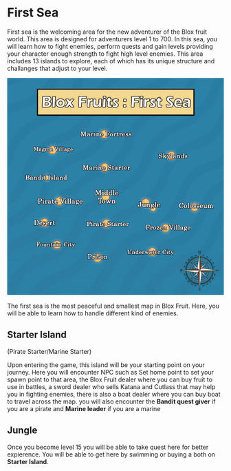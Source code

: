 # First Sea

First sea is the welcoming area for the new adventurer of the Blox fruit world. This area is designed for adventurers level 1 to 700. In this sea, you will learn how to fight enemies, perform quests and gain levels providing your character enough strength to fight high level enemies. This area includes 13 islands to explore, each of which has its unique structure and challanges that adjust to your level.

<!-- First Sea Map -->

![Map](img/Map-First-Sea.webp)

The first sea is the most peaceful and smallest map in Blox Fruit. Here, you will be able to learn how to handle different  kind of enemies.

## Starter Island

(Pirate Starter/Marine Starter)

Upon entering the game, this island will be your starting point on your journey. Here you will encounter NPC such as Set home point to set your spawn point to that area, the Blox Fruit dealer where you can buy fruit to use in battles, a sword dealer who sells Katana and Cutlass that may help you in fighting enemies, there is also a boat dealer where you can buy boat to travel across the map. you will also encounter the **Bandit quest giver** if you are a pirate and **Marine leader** if you are a marine


## Jungle

Once you become level 15 you will be able to take quest here for better expierence. You will be able to get here by swimming or buying a both on **Starter Island**.

